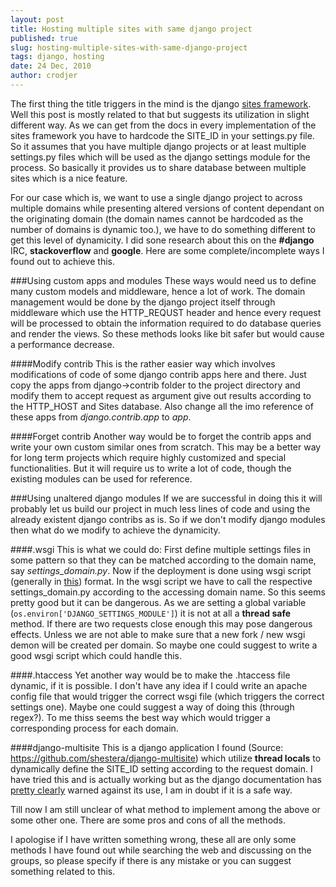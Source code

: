 ```yaml
---
layout: post
title: Hosting multiple sites with same django project
published: true
slug: hosting-multiple-sites-with-same-django-project
tags: django, hosting
date: 24 Dec, 2010
author: crodjer
---
```


The first thing the title triggers in the mind is the django [sites framework](http://docs.djangoproject.com/en/dev/ref/contrib/sites/). Well this post is mostly related to that but suggests its utilization in slight different way. As we can get from the docs in every implementation of the sites framework you have to hardcode the SITE_ID in your settings.py file. So it assumes that you have multiple django projects or at least multiple settings.py files which will be used as the django settings module for the process. So basically it provides us to share database between multiple sites which is a nice feature.  

For our case which is, we want to use a single django project to across multiple domains while presenting altered versions of content dependant on the originating domain (the domain names cannot be hardcoded as the number of domains is dynamic too.), we have to do something different to get this level of dynamicity. I did sone research about this on the **#django** IRC, **stackoverflow** and **google**. Here are some complete/incomplete ways I found out to achieve this.

###Using custom apps and modules
These ways would need us to define many custom models and middleware, hence a lot of work. The domain management would be done by the django project itself through middleware which use the HTTP_REQUST header and hence every request will be processed to obtain the information required to do database queries and render the views. So these methods looks like bit safer but would cause a performance decrease. 

####Modify contrib
This is the rather easier way which involves modifications of code of some django contrib apps here and there. 
Just copy the apps from django->contrib folder to the project directory and modify them to accept request as argument give out results according to the HTTP_HOST and Sites database. Also change all the imo reference of these apps from *django.contrib.app* to *app*.

####Forget contrib
Another way would be to forget the contrib apps and write your own custom similar ones from scratch. This may be a better way for long term projects which require highly customized and special functionalities. But it will require us to write a lot of code, though the existing modules can be used for reference. 

###Using unaltered django modules
If we are successful in doing this it will probably let us build our project in much less lines of code and using the already existent django contribs as is. So if we don't modify django modules then what do we modify to achieve the dynamicity. 

####.wsgi
This is what we could do: First define multiple settings files in some pattern so that they can be matched according to the domain name, say *settings_domain.py*. Now if the deployment is done using wsgi script (generally in [this](http://docs.djangoproject.com/en/dev/howto/deployment/modwsgi/)) format. In the wsgi script we have to call the respective settings_domain.py according to the accessing domain name. So this seems pretty good but it can be dangerous. As we are setting a global variable (`os.environ['DJANGO_SETTINGS_MODULE']`) it is not at all a **thread safe** method. If there are two requests close enough this may pose dangerous effects. Unless we are not able to make sure that a new fork / new wsgi demon will be created per domain. So maybe one could suggest to write a good wsgi script which could handle this.

####.htaccess
Yet another way would be to make the .htaccess file dynamic, if it is possible. I don't have any idea if I could write an apache config file that would trigger the correct wsgi file (which triggers the correct settings one). Maybe one could suggest a way of doing this (through regex?). To me thiss seems the best way which would trigger a corresponding process for each domain.

####django-multisite
This is a django application I found (Source: https://github.com/shestera/django-multisite) which utilize **thread locals** to dynamically define the SITE_ID setting according to the request domain. I have tried this and is actually working but as the django documentation has [pretty clearly](http://code.djangoproject.com/wiki/CookBookThreadlocalsAndUser) warned against its use, I am in doubt if it is a safe way. 

Till now I am still unclear of what method to implement among the above or some other one. There are some pros and cons of all the methods.  

I apologise if I have written something wrong, these all are only some methods I have found out while searching the web and discussing on the groups, so please specify if there is any mistake or you can suggest something related to this.
